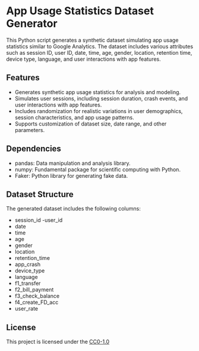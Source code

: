 # App Usage Statistics Dataset Generator

This Python script generates a synthetic dataset simulating app usage statistics similar to Google Analytics. The dataset includes various attributes such as session ID, user ID, date, time, age, gender, location, retention time, device type, language, and user interactions with app features.

## Features

- Generates synthetic app usage statistics for analysis and modeling.
- Simulates user sessions, including session duration, crash events, and user interactions with app features.
- Includes randomization for realistic variations in user demographics, session characteristics, and app usage patterns.
- Supports customization of dataset size, date range, and other parameters.

## Dependencies

- pandas: Data manipulation and analysis library.
- numpy: Fundamental package for scientific computing with Python.
- Faker: Python library for generating fake data.

## Dataset Structure

The generated dataset includes the following columns:

- session_id
-user_id
- date
- time
- age
- gender
- location
- retention_time
- app_crash
- device_type
- language
- f1_transfer
- f2_bill_payment
- f3_check_balance
- f4_create_FD_acc
- user_rate

## License
This project is licensed under the [CC0-1.0](https://github.com/github/gitignore/blob/main/LICENSE)
